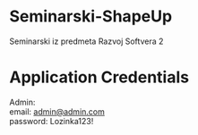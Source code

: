 # Seminarski-ShapeUp
Seminarski iz predmeta Razvoj Softvera 2

# Application Credentials
Admin: <br />
  email: admin@admin.com <br />
  password: Lozinka123! <br />
